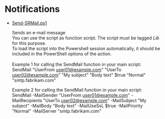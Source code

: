 # Notifications

+ [Send-SRMail.ps1](./Send-SRMail.ps1)

   Sends an e-mail message<br>
   You can use the script as function script. The script must be tagged _Lib_ for this purpose. <br>
   To load the script into the Powershell session automatically, it should be included in the PowerShell options of the action.<br><br>
   Example 1 for calling the SendMail function in your main script:<br> SendMail "UserFrom <user01@example.com>" "UserTo <user02@example.com>"  "My subject" "Body text" $true "Normal" "smtp.fabrikam.com"<br>
   
   Example 2 for calling the SendMail function in your main script:<br> 
   SendMail -MailSender "UserFrom <user01@example.com>" -MailRecipients "UserTo <user02@example.com>" -MailSubject "My subject" -MailBody "Body text" -MailUseSsL $true -MailPriority "Normal" -MailServer "smtp.fabrikam.com"
